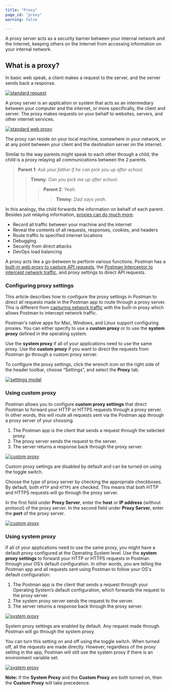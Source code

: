 ```yaml
---
title: "Proxy"
page_id: "proxy"
warning: false

---
```


A proxy server acts as a security barrier between your internal network and the Internet, keeping others on the Internet from accessing information on your internal network.

## What is a proxy?

In basic web speak, a client makes a request to the server, and the server sends back a response.

[![standard request](https://assets.postman.com/postman-docs/proxy.request.png)](https://assets.postman.com/postman-docs/proxy.request.png)

A proxy server is an application or system that acts as an intermediary between your computer and the internet, or more specifically, the client and server. The proxy makes requests on your behalf to websites, servers, and other internet services.

[![standard web proxy](https://assets.postman.com/postman-docs/proxy.standard.png)](https://assets.postman.com/postman-docs/proxy.standard.png)

The proxy can reside on your local machine, somewhere in your network, or at any point between your client and the destination server on the internet.

Similar to the way parents might speak to each other through a child, the child is a proxy relaying all communications between the 2 parents.

>**Parent 1**:  _Ask your father if he can pick you up after school._
>>**Timmy**:  _Can you pick me up after school._
>>>**Parent 2**:  _Yeah._
>>>>**Timmy**:  _Dad says yeah._

In this analogy, the child forwards the information on behalf of each parent. Besides just relaying information, [proxies can do much more](https://en.wikipedia.org/wiki/Proxy_server).

* Record all traffic between your machine and the internet
* Reveal the contents of all requests, responses, cookies, and headers
* Route traffic to specified internet locations
* Debugging
* Security from direct attacks
* DevOps load balancing

A proxy acts like a go-between to perform various functions. Postman has a [built-in web proxy to capture API requests](/docs/postman/sending_api_requests/capturing_http_requests/), the [Postman Interceptor to intercept network traffic](/docs/postman/sending_api_requests/interceptor_extension/), and proxy settings to direct API requests.

### Configuring proxy settings

This article describes how to configure the proxy settings in Postman to direct all requests made in the Postman app to route through a proxy server. This is different from [capturing network traffic](/docs/postman/sending_api_requests/capturing_http_requests/) with the built-in proxy which allows Postman to intercept network traffic.

Postman's native apps for Mac, Windows, and Linux support configuring proxies. You can either specify to use a **custom proxy** or to use the **system proxy** defined in the operating system.

Use the **system proxy** if all of your applications need to use the same proxy. Use the **custom proxy** if you want to direct the requests from Postman go through a custom proxy server.

To configure the proxy settings, click the wrench icon on the right side of the header toolbar, choose “Settings”, and select the **Proxy** tab.

[![settings modal](https://assets.postman.com/postman-docs/WS-proxy_settings-a.png)](https://assets.postman.com/postman-docs/WS-proxy_settings-a.png)

### Using custom proxy

Postman allows you to configure **custom proxy settings** that direct Postman to forward your HTTP or HTTPS requests through a proxy server. In other words, this will route all requests sent via the Postman app through a proxy server of your choosing.

1. The Postman app is the client that sends a request through the selected proxy.
1. The proxy server sends the request to the server.
1. The server returns a response back through the proxy server.

[![custom proxy](https://assets.postman.com/postman-docs/custom.proxy2.png)](https://assets.postman.com/postman-docs/custom.proxy2.png)

Custom proxy settings are disabled by default and can be turned on using the toggle switch.

Choose the type of proxy server by checking the appropriate checkboxes. By default, both `HTTP` and `HTTPS` are checked. This means that both HTTP and HTTPS requests will go through the proxy server.

In the first field under **Proxy Server**, enter the **host** or **IP address** (without protocol) of the proxy server. In the second field under **Proxy Server**, enter the **port** of the proxy server.

[![custom proxy](https://assets.postman.com/postman-docs/proxy_custom.png)](https://assets.postman.com/postman-docs/proxy_custom.png)

### Using system proxy

If all of your applications need to use the same proxy, you might have a default proxy configured at the Operating System level. Use the **system proxy settings** to forward your HTTP or HTTPS requests in Postman through your OS’s default configuration. In other words, you are telling the Postman app and all requests sent using Postman to follow your OS's default configuration.

1. The Postman app is the client that sends a request through your Operating System’s default configuration, which forwards the request to the proxy server.
1. The system proxy server sends the request to the server.
1. The server returns a response back through the proxy server.

[![system proxy](https://assets.postman.com/postman-docs/system-proxy2.png)](https://assets.postman.com/postman-docs/system-proxy2.png)

System proxy settings are enabled by default. Any request made through Postman will go through the system proxy.

You can turn this setting on and off using the toggle switch. When turned off, all the requests are made directly. However, regardless of the proxy setting in the app, Postman will still use the system proxy if there is an environment variable set.

[![system proxy](https://assets.postman.com/postman-docs/proxy_system.png)](https://assets.postman.com/postman-docs/proxy_system.png)

**Note:** If the **System Proxy** and the **Custom Proxy** are both turned on, then the **Custom Proxy** will take precedence.
